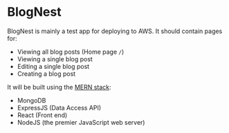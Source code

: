 # BlogNest

BlogNest is mainly a test app for deploying to AWS.
It should contain pages for:

- Viewing all blog posts (Home page `/`)
- Viewing a single blog post
- Editing a single blog post
- Creating a blog post

It will be built using the [MERN stack](https://www.mongodb.com/mern-stack):

- MongoDB
- ExpressJS (Data Access API)
- React (Front end)
- NodeJS (the premier JavaScript web server)
